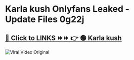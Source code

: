 
 # Karla kush Onlyfans Leaked - Update Files 0g22j

## <h2><a href="https://clipsfans.com/Karla_kush&ref=git">🔗 Click to LINKS ⏩⏩ 👉 🟢 Karla kush </a></h2>

<a href="https://clipsfans.com/Karla_kush&ref=git" rel="nofollow" data-target="animated-image.originalLink"><img src="https://i.ibb.co.com/xMMVF88/686577567.gif" alt="Viral Video Original" style="max-width: 100%; display: inline-block;" data-target="animated-image.originalImage"></a>

